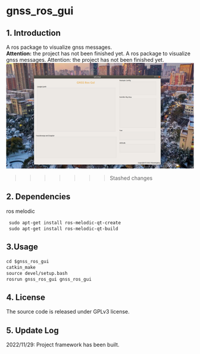 # gnss_ros_gui
## 1. Introduction
A ros package to visualize gnss messages.  
**Attention:**  the project has not been finished yet.
A ros package to visualize gnss messages. 
Attention: the project has not been finished yet.
![](./pci/ui.png)
>>>>>>> Stashed changes
## 2. Dependencies
ros melodic  
```
 sudo apt-get install ros-melodic-qt-create
 sudo apt-get install ros-melodic-qt-build
```


## 3.Usage
```
cd $gnss_ros_gui  
catkin_make   
source devel/setup.bash  
rosrun gnss_ros_gui gnss_ros_gui
```

## 4. License
The source code is released under GPLv3 license.


## 5. Update Log
2022/11/29: Project framework has been built.
